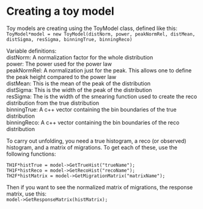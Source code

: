 # Creating a toy model
Toy models are creating using the ToyModel class, defined like this:  
	`ToyModel*model = new ToyModel(distNorm, power, peakNormRel, distMean, distSigma, resSigma, binningTrue, binningReco)`  

Variable definitions:  
distNorm: A normalization factor for the whole distribution  
power: The power used for the power law  
peakNormRel: A normalization just for the peak. This allows one to define the peak height compared to the power law  
distMean: This is the mean of the peak of the distribution  
distSigma: This is the width of the peak of the distribution  
resSigma: The is the width of the smearing function used to create the reco distribution from the true distribution  
binningTrue: A c++ vector containing the bin boundaries of the true distribution  
binningReco: A c++ vector containing the bin boundaries of the reco distribution  

To carry out unfolding, you need a true histogram, a reco (or observed) histogram, and a matrix of migrations. To get each of these, use the following functions:  
```
TH1F*histTrue = model->GetTrueHist("trueName");   
TH1F*histReco = model->GetRecoHist("recoName");  
TH2F*histMatrix = model->GetMigrationMatrix("matrixName");
```  

Then if you want to see the normalized matrix of migrations, the response matrix, use this:  
	`model->GetResponseMatrix(histMatrix);`  

